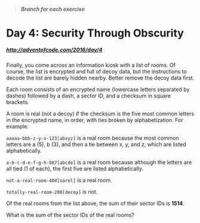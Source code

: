 > ##### Branch for each exercise

# Day 4: Security Through Obscurity
##### http://adventofcode.com/2016/day/4

Finally, you come across an information kiosk with a list of rooms. Of course, the list is encrypted and full of decoy data, but the instructions to decode the list are barely hidden nearby. Better remove the decoy data first.

Each room consists of an encrypted name (lowercase letters separated by dashes) followed by a dash, a sector ID, and a checksum in square brackets.

A room is real (not a decoy) if the checksum is the five most common letters in the encrypted name, in order, with ties broken by alphabetization. For example:

`aaaaa-bbb-z-y-x-123[abxyz]` is a real room because the most common letters are a (5), b (3), and then a tie between x, y, and z, which are listed alphabetically.

`a-b-c-d-e-f-g-h-987[abcde]` is a real room because although the letters are all tied (1 of each), the first five are listed alphabetically.

`not-a-real-room-404[oarel]` is a real room.

`totally-real-room-200[decoy]` is not.

Of the real rooms from the list above, the sum of their sector IDs is **1514**.

What is the sum of the sector IDs of the real rooms?
